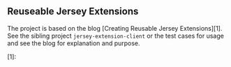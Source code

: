 Reuseable Jersey Extensions
----

The project is based on the blog [Creating Reusable Jersey Extensions][1].
See the sibling project `jersey-extension-client` or the test cases for usage
and see the blog for explanation and purpose.

[1]: 
